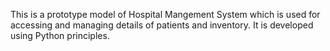 This is a prototype model of Hospital Mangement System which is used for accessing and managing details of patients and inventory. It is developed using Python principles.
